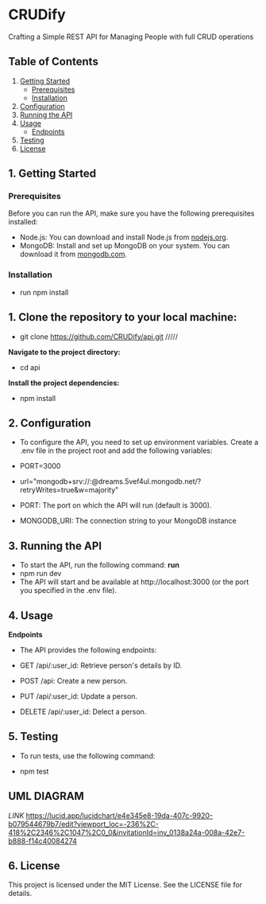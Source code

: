 # CRUDify
Crafting a Simple REST API for Managing People with full CRUD operations

## Table of Contents
1. [Getting Started](#getting-started)
   - [Prerequisites](#prerequisites)
   - [Installation](#installation)
2. [Configuration](#configuration)
3. [Running the API](#running-the-api)
4. [Usage](#usage)
   - [Endpoints](#endpoints)
5. [Testing](#testing)
6. [License](#license)


## 1. Getting Started

### Prerequisites

Before you can run the API, make sure you have the following prerequisites installed:

- Node.js: You can download and install Node.js from [nodejs.org](https://nodejs.org/).
- MongoDB: Install and set up MongoDB on your system. You can download it from [mongodb.com](https://www.mongodb.com/).

### Installation
- run npm install
## 1. Clone the repository to your local machine:

 -  git clone https://github.com/CRUDify/api.git  /////

 **Navigate to the project directory:**
 - cd api

 **Install the project dependencies:**
 - npm install

## 2. Configuration
- To configure the API, you need to set up environment variables. Create a .env file in the project root and add the following variables:

- PORT=3000
- url="mongodb+srv://<database>:<password>@dreams.5vef4ul.mongodb.net/?retryWrites=true&w=majority"

- PORT: The port on which the API will run (default is 3000).
- MONGODB_URI: The connection string to your MongoDB instance

## 3. Running the API
- To start the API, run the following command:
**run**
- npm run dev
- The API will start and be available at http://localhost:3000 (or the port you specified in the .env file).

## 4. Usage
**Endpoints**
- The API provides the following endpoints:

- GET /api/:user_id: Retrieve person's details by ID.
- POST /api: Create a new person.
- PUT /api/:user_id: Update a person.
- DELETE /api/:user_id: Delect a person.

## 5. Testing
- To run tests, use the following command:

- npm test
## UML DIAGRAM
*LINK* https://lucid.app/lucidchart/e4e345e8-19da-407c-9920-b079544679b7/edit?viewport_loc=-236%2C-418%2C2346%2C1047%2C0_0&invitationId=inv_0138a24a-008a-42e7-b888-f14c40084274
## 6. License
This project is licensed under the MIT License. See the LICENSE file for details.